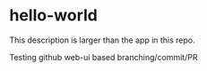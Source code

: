 # hello-world
This description is larger than the app in this repo.

Testing github web-ui based branching/commit/PR
